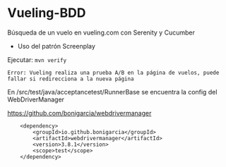 # Vueling-BDD
Búsqueda de un vuelo en vueling.com con Serenity y Cucumber

- Uso del patrón Screenplay

Ejecutar: ``mvn verify``

`Error: Vueling realiza una prueba A/B en la página de vuelos, puede fallar si redirecciona a la nueva página`

En /src/test/java/acceptancetest/RunnerBase se encuentra la config del WebDriverManager

https://github.com/bonigarcia/webdrivermanager 

        <dependency>
            <groupId>io.github.bonigarcia</groupId>
            <artifactId>webdrivermanager</artifactId>
            <version>3.8.1</version>
            <scope>test</scope>
        </dependency>


